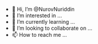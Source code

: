 - 👋 Hi, I’m @NurovNuriddin
- 👀 I’m interested in ...
- 🌱 I’m currently learning ...
- 💞️ I’m looking to collaborate on ...
- 📫 How to reach me ...

<!---
NurovNuriddin/NurovNuriddin is a ✨ special ✨ repository because its `README.md` (this file) appears on your GitHub profile.
You can click the Preview link to take a look at your changes.
--->
